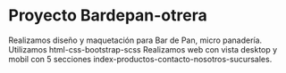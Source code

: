 # Proyecto Bardepan-otrera
Realizamos diseño y maquetación para Bar de Pan, micro panadería.
Utilizamos html-css-bootstrap-scss
Realizamos web con vista desktop y mobil con 5 secciones index-productos-contacto-nosotros-sucursales.

